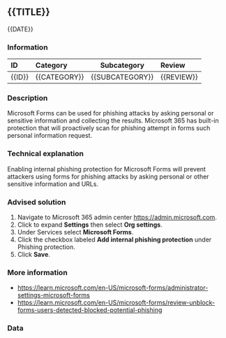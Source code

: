 ## {{TITLE}}

{{DATE}}

###  Information

| ID     | Category     | Subcategory     | Review     |
| :----- | :----------- | --------------- | :--------- |
| {{ID}} | {{CATEGORY}} | {{SUBCATEGORY}} | {{REVIEW}} |

### Description

Microsoft Forms can be used for phishing attacks by asking personal or sensitive information and collecting the results. Microsoft 365 has built-in protection that will proactively scan for phishing attempt in forms such personal information request. 

### Technical explanation

Enabling internal phishing protection for Microsoft Forms will prevent attackers using forms for phishing attacks by asking personal or other sensitive information and URLs. 

### Advised solution

1. Navigate to Microsoft 365 admin center https://admin.microsoft.com. 
2. Click to expand **Settings** then select **Org settings**. 
3. Under Services select **Microsoft Forms**. 
4. Click the checkbox labeled **Add internal phishing protection** under Phishing protection. 
5. Click **Save**. 

### More information

- https://learn.microsoft.com/en-US/microsoft-forms/administrator-settings-microsoft-forms 
- https://learn.microsoft.com/en-US/microsoft-forms/review-unblock-forms-users-detected-blocked-potential-phishing 

### Data
